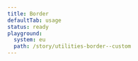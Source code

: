 ```yaml
---
title: Border
defaultTab: usage
status: ready
playground:
  system: eu
  path: /story/utilities-border--custom
---
```

